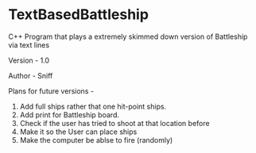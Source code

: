 # TextBasedBattleship
C++ Program that plays a extremely skimmed down version of Battleship via text lines

Version - 1.0

Author - Sniff

Plans for future versions - 
1. Add full ships rather that one hit-point ships. 
2. Add print for Battleship board. 
3. Check if the user has tried to shoot at that location before
4. Make it so the User can place ships
5. Make the computer be ablse to fire (randomly)
